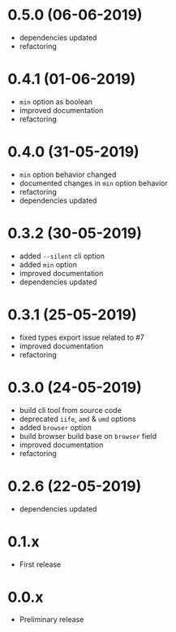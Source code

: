 # 0.5.0 (06-06-2019)

* dependencies updated
* refactoring

# 0.4.1 (01-06-2019)

* `min` option as boolean
* improved documentation
* refactoring

# 0.4.0 (31-05-2019)

* `min` option behavior changed
* documented changes in `min` option behavior
* refactoring
* dependencies updated

# 0.3.2 (30-05-2019)

* added `--silent` cli option
* added `min` option
* improved documentation
* dependencies updated

# 0.3.1 (25-05-2019)

* fixed types export issue related to #7
* improved documentation
* refactoring

# 0.3.0 (24-05-2019)

* build cli tool from source code
* deprecated `iife`, `amd` & `umd` options
* added `browser` option
* build browser build base on `browser` field
* improved documentation
* refactoring

# 0.2.6 (22-05-2019)

* dependencies updated

# 0.1.x

* First release

# 0.0.x

* Preliminary release
